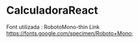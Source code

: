 # CalculadoraReact

Font utilizada : RobotoMono-thin
Link https://fonts.google.com/specimen/Roboto+Mono;
